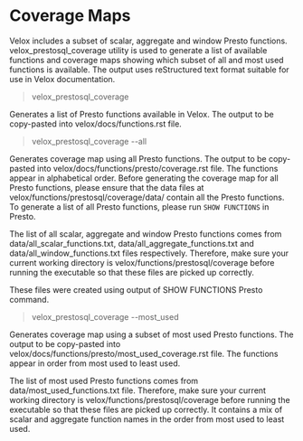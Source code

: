 # Coverage Maps

Velox includes a subset of scalar, aggregate and window Presto functions.
velox_prestosql_coverage utility is used to generate a list of available
functions and coverage maps showing which subset of all and most used functions
is available. The output uses reStructured text format suitable for use in
Velox documentation.

> velox_prestosql_coverage

Generates a list of Presto functions available in Velox. The output
to be copy-pasted into velox/docs/functions.rst file.

> velox_prestosql_coverage --all

Generates coverage map using all Presto functions. The output to be copy-pasted
into velox/docs/functions/presto/coverage.rst file. The functions appear in alphabetical order.
Before generating the coverage map for all Presto functions, please ensure that the data 
files at velox/functions/prestosql/coverage/data/ contain all the Presto functions. To
generate a list of all Presto functions, please run ```SHOW FUNCTIONS``` in Presto.

The list of all scalar, aggregate and window Presto functions comes from
data/all_scalar_functions.txt, data/all_aggregate_functions.txt and
data/all_window_functions.txt files respectively. Therefore, make sure your
current working directory is velox/functions/prestosql/coverage before running
the executable so that these files are picked up correctly.

These files were created using output of SHOW FUNCTIONS Presto command.

> velox_prestosql_coverage --most_used

Generates coverage map using a subset of most used Presto functions. The output
to be copy-pasted into velox/docs/functions/presto/most_used_coverage.rst file. The functions
appear in order from most used to least used.

The list of most used Presto functions comes from data/most_used_functions.txt file.
Therefore, make sure your current working directory is velox/functions/prestosql/coverage
before running the executable so that these files are picked up correctly. It contains
a mix of scalar and aggregate function names in the order from most used to least used.
